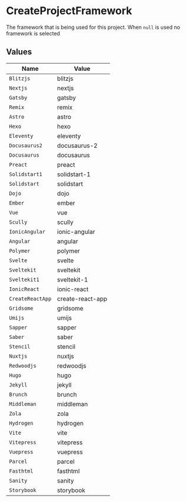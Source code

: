 # CreateProjectFramework

The framework that is being used for this project. When `null` is used no framework is selected


## Values

| Name             | Value            |
| ---------------- | ---------------- |
| `Blitzjs`        | blitzjs          |
| `Nextjs`         | nextjs           |
| `Gatsby`         | gatsby           |
| `Remix`          | remix            |
| `Astro`          | astro            |
| `Hexo`           | hexo             |
| `Eleventy`       | eleventy         |
| `Docusaurus2`    | docusaurus-2     |
| `Docusaurus`     | docusaurus       |
| `Preact`         | preact           |
| `Solidstart1`    | solidstart-1     |
| `Solidstart`     | solidstart       |
| `Dojo`           | dojo             |
| `Ember`          | ember            |
| `Vue`            | vue              |
| `Scully`         | scully           |
| `IonicAngular`   | ionic-angular    |
| `Angular`        | angular          |
| `Polymer`        | polymer          |
| `Svelte`         | svelte           |
| `Sveltekit`      | sveltekit        |
| `Sveltekit1`     | sveltekit-1      |
| `IonicReact`     | ionic-react      |
| `CreateReactApp` | create-react-app |
| `Gridsome`       | gridsome         |
| `Umijs`          | umijs            |
| `Sapper`         | sapper           |
| `Saber`          | saber            |
| `Stencil`        | stencil          |
| `Nuxtjs`         | nuxtjs           |
| `Redwoodjs`      | redwoodjs        |
| `Hugo`           | hugo             |
| `Jekyll`         | jekyll           |
| `Brunch`         | brunch           |
| `Middleman`      | middleman        |
| `Zola`           | zola             |
| `Hydrogen`       | hydrogen         |
| `Vite`           | vite             |
| `Vitepress`      | vitepress        |
| `Vuepress`       | vuepress         |
| `Parcel`         | parcel           |
| `Fasthtml`       | fasthtml         |
| `Sanity`         | sanity           |
| `Storybook`      | storybook        |